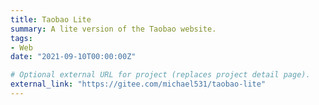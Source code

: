 ```yaml
---
title: Taobao Lite
summary: A lite version of the Taobao website.
tags:
- Web
date: "2021-09-10T00:00:00Z"

# Optional external URL for project (replaces project detail page).
external_link: "https://gitee.com/michael531/taobao-lite"
---
```

